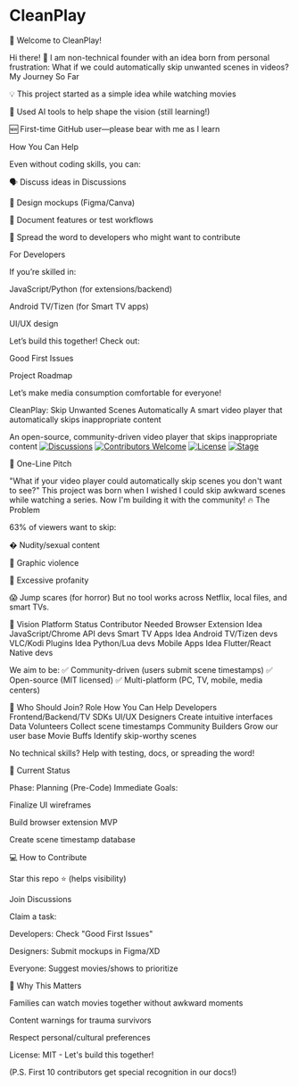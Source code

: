 # CleanPlay

🌟 Welcome to CleanPlay!

Hi there! 👋 I am non-technical founder with an idea born from personal frustration: What if we could automatically skip unwanted scenes in videos?
My Journey So Far

  💡 This project started as a simple idea while watching movies

  🤖 Used AI tools to help shape the vision (still learning!)

  🆕 First-time GitHub user—please bear with me as I learn


How You Can Help

Even without coding skills, you can:

  🗣 Discuss ideas in Discussions

  🎨 Design mockups (Figma/Canva)

  📝 Document features or test workflows

  📢 Spread the word to developers who might want to contribute

For Developers

If you’re skilled in:

  JavaScript/Python (for extensions/backend)

  Android TV/Tizen (for Smart TV apps)

  UI/UX design

Let’s build this together! Check out:

  Good First Issues

  Project Roadmap

Let’s make media consumption comfortable for everyone!





CleanPlay: Skip Unwanted Scenes Automatically A smart video player that automatically skips inappropriate content


An open-source, community-driven video player that skips inappropriate content
[![Discussions](https://img.shields.io/badge/Join-Discussions-royalblue?logo=github)](https://github.com/lemavodo/CleanPlay/discussions)
[![Contributors Welcome](https://img.shields.io/badge/PRs-Welcome-brightgreen?logo=git)](https://github.com/lemavodo/CleanPlay/pulls)
[![License](https://img.shields.io/badge/License-MIT-purple)](https://github.com/lemavodo/CleanPlay/blob/main/LICENSE)
[![Stage](https://img.shields.io/badge/Status-Idea%20Phase-yellow)](https://github.com/lemavodo/CleanPlay)

🌟 One-Line Pitch

"What if your video player could automatically skip scenes you don't want to see?"
This project was born when I wished I could skip awkward scenes while watching a series. Now I'm building it with the community!
🔥 The Problem

63% of viewers want to skip:

  � Nudity/sexual content

  🔪 Graphic violence

  🤬 Excessive profanity

  😱 Jump scares (for horror)
    But no tool works across Netflix, local files, and smart TVs.


🚀 Vision
Platform	                Status	      Contributor Needed
Browser Extension	        Idea		       JavaScript/Chrome API devs
Smart TV Apps	            Idea	         Android TV/Tizen devs
VLC/Kodi Plugins	        Idea		       Python/Lua devs
Mobile Apps	              Idea		       Flutter/React Native devs


We aim to be:
✅ Community-driven (users submit scene timestamps)
✅ Open-source (MIT licensed)
✅ Multi-platform (PC, TV, mobile, media centers)


👥 Who Should Join?
Role	                 How You Can Help
Developers	           Frontend/Backend/TV SDKs
UI/UX Designers	       Create intuitive interfaces
Data Volunteers	       Collect scene timestamps
Community Builders	   Grow our user base
Movie Buffs	Identify   skip-worthy scenes

No technical skills? Help with testing, docs, or spreading the word!


📌 Current Status

Phase: Planning (Pre-Code)
Immediate Goals:

  Finalize UI wireframes

  Build browser extension MVP

  Create scene timestamp database


💻 How to Contribute

  Star this repo ⭐ (helps visibility)

  Join Discussions

  Claim a task:

  Developers: Check "Good First Issues"

  Designers: Submit mockups in Figma/XD

  Everyone: Suggest movies/shows to prioritize



🌱 Why This Matters

  Families can watch movies together without awkward moments

  Content warnings for trauma survivors

  Respect personal/cultural preferences

License: MIT - Let's build this together!

(P.S. First 10 contributors get special recognition in our docs!)
